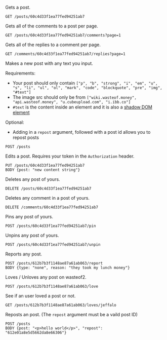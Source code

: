 Gets a post.

`GET /posts/60c4d33f1ea77fed94251ab7`

Gets all of the comments to a post per page.

`GET /posts/60c4d33f1ea77fed94251ab7/comments?page=1`

Gets all of the replies to a comment per page.

`GET /comments/60c4d33f1ea77fed94251ab7/replies?page=1`

Makes a new post with any text you input.

Requirements:
- Your post should only contain `["p", "b", "strong", "i", "em", "u", "s", "li", "ul", "ol", "mark", "code", "blockquote", "pre", "img", "#text"]`
- The image src should only be from `["wiki.wasteof.money", "api.wasteof.money", "u.cubeupload.com", "i.ibb.co"]`
- `#text` is the content inside an element and it is also a [shadow DOM element](https://web.dev/shadowdom-v1/)

Optional:
- Adding in a `repost` argument, followed with a post id allows you to repost posts

`POST /posts`

Edits a post. Requires your token in the `Authorization` header.

```
PUT /posts/60c4d33f1ea77fed94251ab7
BODY {post: "new content string"}
```

Deletes any post of yours.

`DELETE /posts/60c4d33f1ea77fed94251ab7`

Deletes any comment in a post of yours.

`DELETE /comments/60c4d33f1ea77fed94251ab7`

Pins any post of yours.

`POST /posts/60c4d33f1ea77fed94251ab7/pin`

Unpins any post of yours.

`POST /posts/60c4d33f1ea77fed94251ab7/unpin`

Reports any post.

```
POST /posts/612b7b3f1148ae87a61ab063/report
BODY {type: "none", reason: "they took my lunch money"}
```

Loves / Unloves any post on wasteof2.

`POST /posts/612b7b3f1148ae87a61ab063/love`

See if an user loved a post or not.

`GET /posts/612b7b3f1148ae87a61ab063/loves/jeffalo`

Reposts an post. (The `repost` argument must be a vaild post ID)

```
POST /posts
BODY {post: "<p>hello world</p>", "repost": "612e01a8e5d5662da8e66306"}
```
